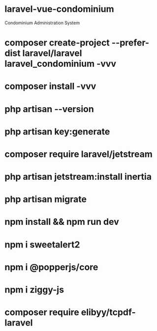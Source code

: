 # laravel-vue-condominium
Condominium Administration System

# composer create-project --prefer-dist laravel/laravel laravel_condominium -vvv
# composer install -vvv
# php artisan --version
# php artisan key:generate
# composer require laravel/jetstream
# php artisan jetstream:install inertia
# php artisan migrate
# npm install && npm run dev 
# npm i sweetalert2
# npm i @popperjs/core
# npm i ziggy-js
# composer require elibyy/tcpdf-laravel

